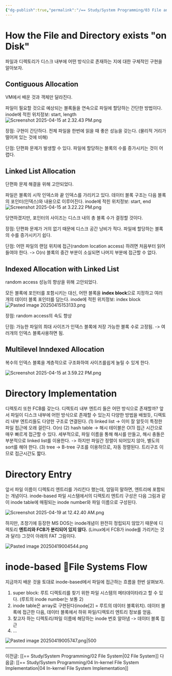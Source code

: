 ```yaml
---
{"dg-publish":true,"permalink":"/== Study/System Programming/03 File and Directory in Disks/","created":"2025-04-15T11:36:21.000+09:00","updated":"2025-04-19T19:12:34.000+09:00"}
---
```


# How the File and Directory exists "on Disk"
파일과 디렉토리가 디스크 내부에 어떤 방식으로 존재하는 지에 대한 구체적인 구현을 알아보자.
## Contiguous Allocation
VM에서 배운 것과 객체만 달라진다.

파일이 필요할 것으로 예상되는 블록들을 연속으로 파일에 할당하는 간단한 방법이다.
inode에 적힌 위치정보: start, length
![Screenshot 2025-04-15 at 2.32.43 PM.png](/img/user/z-Attached%20Files/Screenshot%202025-04-15%20at%202.32.43%20PM.png)

장점:
구현이 간단하다.
전체 파일을 한번에 읽을 때 좋은 성능을 갖는다. (물리적 거리가 떨어져 있는 것에 비해)

단점:
단편화 문제가 발생할 수 있다.
파일에 할당하는 블록의 수를 증가시키는 것이 어렵다.

## Linked List Allocation
단편화 문제 해결을 위해 고안되었다.

파일은 블록의 시작 인덱스와 끝 인덱스를 가리키고 있다.
데이터 블록 구조는 다음 블록의 포인터(인덱스)와 내용으로 이루어진다.
inode에 적힌 위치정보: start, end
![Screenshot 2025-04-15 at 3.22.22 PM.png](/img/user/z-Attached%20Files/Screenshot%202025-04-15%20at%203.22.22%20PM.png)

당연하겠지만, 포인터의 사이즈는 디스크 내의 총 블록 수가 결정할 것이다.

장점:
단편화 문제가 거의 없기 때문에 디스크 공간 낭비가 적다.
파일에 할당하는 블록의 수를 증가시키기 쉽다.

단점:
어떤 파일의 랜덤 위치에 접근(random location access) 하려면 처음부터 읽어들여야 한다. -> O(n)
블록의 중간 부분이 소실되면 나머지 부분에 접근할 수 없다.

## Indexed Allocation with Linked List
random access 성능의 향상을 위해 고안되었다.

모든 블록에 포인터를 포함시키는 대신, 어떤 블록을 **index block**으로 지정하고 여러개의 데이터 블록 포인터를 담는다. 
inode에 적힌 위치정보: index block
![Pasted image 20250415153133.png](/img/user/z-Attached%20Files/Pasted%20image%2020250415153133.png)

장점:
random access의 속도 향상

단점:
가능한 파일의 최대 사이즈가 인덱스 블록에 저장 가능한 블록 수로 고정됨.
-> 여러개의 인덱스 블록사용하면 됨. 

## Multilevel Inndexed Allocation
복수의 인덱스 블록을 계층적으로 구조화하여 사이즈를쉽게 늘릴 수 있게 한다.

![Screenshot 2025-04-15 at 3.59.22 PM.png](/img/user/z-Attached%20Files/Screenshot%202025-04-15%20at%203.59.22%20PM.png)

# Directory Implementation

디렉토리 또한 FCB를 갖는다.
디렉토리 내부 엔트리 들은 어떤 방식으로 존재할까?
앞서 파일이 디스크 내부에 어떤 방식으로 존재할 수 있는지 다양한 방법을 배웠듯,
디렉토리 내부 엔트리들도 다양한 구조로 연결된다.
(1) linked list
-> 이미 잘 알듯이 특정한 파일 접근에 오래 걸린다. O(n)
(2) hash table
-> 해시 테이블은 O(1) 접근 시간으로 매우 빠르게 접근할 수 있다.
세부적으로, 파일 이름을 통해 해시를 만들고, 해시 충돌은 부분적으로 linked list를 이용한다.
-> 하지만 파일간 정렬이 되어있지 않아, 별도의 sort를 해야 한다.
(3) tree
-> B-tree 구조를 이용하므로, 자동 정렬된다. 트리구조 이므로 접근시간도 짧다.

# Directory Entry
앞서 파일 이름이 디렉토리 엔트리를 가리킨다 했는데, 엄밀히 말하면, 엔트리에 포함되는 개념이다.
inode-based 파일 시스템에서의 디렉토리 엔트리 구성은 다음 그림과 같이 inode table에 매핑되는 inode number와 파일 이름으로 구성된다.

![Screenshot 2025-04-19 at 12.42.40 AM.png](/img/user/z-Attached%20Files/Screenshot%202025-04-19%20at%2012.42.40%20AM.png)

하지만, 초창기에 등장한 MS DOS는 inode개념이 완전히 정립되지 않았기 때문에 디렉토리 **엔트리와 FCB가 분리되어 있지 않다.** (Linux에서 FCB가 inode를 가리키는 것과 달리)
그것이 아래의 FAT 그림이다.

![Pasted image 20250419004544.png](/img/user/z-Attached%20Files/Pasted%20image%2020250419004544.png)

# inode-based File Systems Flow
지금까지 배운 것을 토대로 inode-based에서 파일에 접근하는 흐름을 한번 살펴보자.

1. super block: 루트 디렉토리를 찾기 위한 파일 시스템의 메타데이타라고 할 수 있다. (루트의 inode number는 보통 2)
2. inode table은 array로 구현된다(inode\[2] = 루트의 데이터 블록위치). 데이터 블록에 접근한 다음, 데이터 블록에서 하위 파일/디렉토리 엔트리 정보를 얻음.
3. 찾고자 하는 디렉토리/파일 이름에 해당하는 inode 번호 알아냄 -> 데이터 블록 접근
4. ...

![Pasted image 20250419005747.png|500](/img/user/z-Attached%20Files/Pasted%20image%2020250419005747.png)

---
이전글: [[== Study/System Programming/02 File System\|02 File System]]
다음글: [[== Study/System Programming/04 In-kernel File System Implementation\|04 In-kernel File System Implementation]]
